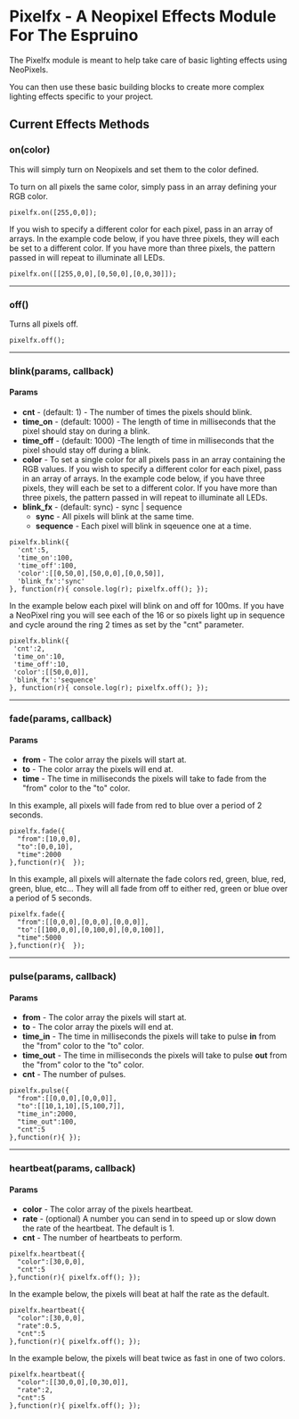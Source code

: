 Pixelfx - A Neopixel Effects Module For The Espruino
==========================================

The Pixelfx module is meant to help take care of basic lighting effects using NeoPixels.

You can then use these basic building blocks to create more complex lighting effects specific to your project. 

Current Effects Methods
--------
### on(color)
This will simply turn on Neopixels and set them to the color defined.

To turn on all pixels the same color, simply pass in an array defining your RGB color.

```
pixelfx.on([255,0,0]);
```

If you wish to specify a different color for each pixel, pass in an array of arrays. In the example code below, if you have three pixels, they will each be set to a different color.  If you have more than three pixels, the pattern passed in will repeat to illuminate all LEDs.

```
pixelfx.on([[255,0,0],[0,50,0],[0,0,30]]);
```

--------------------------------------------------


### off()
Turns all pixels off.

```
pixelfx.off();
```

----------------------------------------------------

### blink(params, callback)

#### Params
  - **cnt** - (default: 1) - The number of times the pixels should blink.
  - **time_on** - (default: 1000) - The length of time in milliseconds that the pixel should stay on during a blink.
  - **time_off** - (default: 1000) -The length of time in milliseconds that the pixel should stay off during a blink.
  - **color** - To set a single color for all pixels pass in an array containing the RGB values.  If you wish to specify a different color for each pixel, pass in an array of arrays. In the example code below, if you have three pixels, they will each be set to a different color.  If you have more than three pixels, the pattern passed in will repeat to illuminate all LEDs.
  - **blink_fx** - (default: sync) - sync | sequence
    - **sync** - All pixels will blink at the same time.  
    - **sequence** - Each pixel will blink in sqeuence one at a time.
  
  ```
  pixelfx.blink({
    'cnt':5,
    'time_on':100,
    'time_off':100,
    'color':[[0,50,0],[50,0,0],[0,0,50]], 
    'blink_fx':'sync'
  }, function(r){ console.log(r); pixelfx.off(); });
  
  ```
  
  In the example below each pixel will blink on and off for 100ms. If you have a NeoPixel ring you will see each of the 16 or so pixels light up in sequence and cycle around the ring 2 times as set by the "cnt" parameter. 
  
   ```
  pixelfx.blink({
    'cnt':2,
    'time_on':10,
    'time_off':10,
    'color':[[50,0,0]], 
    'blink_fx':'sequence'
  }, function(r){ console.log(r); pixelfx.off(); });
  
  ```
-------------------------------------------------------

### fade(params, callback)

#### Params
 - **from** - The color array the pixels will start at.
 - **to** - The color array the pixels will end at.
 - **time** - The time in milliseconds the pixels will take to fade from the "from" color to the "to" color.

In this example, all pixels will fade from red to blue over a period of 2 seconds.
```
pixelfx.fade({
  "from":[10,0,0],
  "to":[0,0,10],
  "time":2000
},function(r){  });
```

In this example, all pixels will alternate the fade colors red, green, blue, red, green, blue, etc... They will all fade from off to either red, green or blue over a period of 5 seconds.
```
pixelfx.fade({
  "from":[[0,0,0],[0,0,0],[0,0,0]],
  "to":[[100,0,0],[0,100,0],[0,0,100]],
  "time":5000
},function(r){  });
```

-------------------------------------------------------

### pulse(params, callback)

#### Params
 - **from** - The color array the pixels will start at.
 - **to** -  The color array the pixels will end at.
 - **time_in** - The time in milliseconds the pixels will take to pulse **in** from the "from" color to the "to" color.
 - **time_out** - The time in milliseconds the pixels will take to pulse **out** from the "from" color to the "to" color.
 - **cnt** - The number of pulses. 

```
pixelfx.pulse({
  "from":[[0,0,0],[0,0,0]],
  "to":[[10,1,10],[5,100,7]],
  "time_in":2000,
  "time_out":100,
  "cnt":5
},function(r){ });
```

---------------------------------------------

### heartbeat(params, callback)

#### Params
 - **color** - The color array of the pixels heartbeat.
 - **rate** - (optional) A number you can send in to speed up or slow down the rate of the heartbeat.  The default is 1.
 - **cnt** - The number of heartbeats to perform. 

```
pixelfx.heartbeat({
  "color":[30,0,0],
  "cnt":5
},function(r){ pixelfx.off(); });
```

In the example below, the pixels will beat at half the rate as the default. 
```
pixelfx.heartbeat({
  "color":[30,0,0],
  "rate":0.5,
  "cnt":5
},function(r){ pixelfx.off(); });
```

In the example below, the pixels will beat twice as fast in one of two colors. 
```
pixelfx.heartbeat({
  "color":[[30,0,0],[0,30,0]],
  "rate":2,
  "cnt":5
},function(r){ pixelfx.off(); });
```

